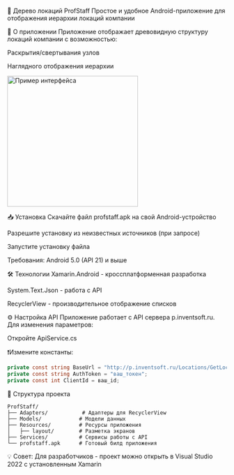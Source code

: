 🌳 Дерево локаций ProfStaff
Простое и удобное Android-приложение для отображения иерархии локаций компании

📱 О приложении
Приложение отображает древовидную структуру локаций компании с возможностью:

Раскрытия/свертывания узлов

Наглядного отображения иерархии

<img src="https://github.com/user-attachments/assets/04225440-ec21-4ddc-930d-43045850be4b" width="300" alt="Пример интерфейса">

📥 Установка
Скачайте файл profstaff.apk на свой Android-устройство

Разрешите установку из неизвестных источников (при запросе)

Запустите установку файла

Требования: Android 5.0 (API 21) и выше

🛠 Технологии
Xamarin.Android - кроссплатформенная разработка

System.Text.Json - работа с API

RecyclerView - производительное отображение списков

⚙️ Настройка API
Приложение работает с API сервера p.inventsoft.ru. Для изменения параметров:

Откройте ApiService.cs

❗Измените константы:
```csharp
private const string BaseUrl = "http://p.inventsoft.ru/Locations/GetLocations";
private const string AuthToken = "ваш_токен";
private const int ClientId = ваш_id;
```
📁 Структура проекта
```text
ProfStaff/
├── Adapters/           # Адаптеры для RecyclerView
├── Models/            # Модели данных
├── Resources/         # Ресурсы приложения
│   ├── layout/        # Разметка экранов
├── Services/          # Сервисы работы с API
└── profstaff.apk      # Готовый билд приложения
```

💡 Совет: Для разработчиков - проект можно открыть в Visual Studio 2022 с установленным Xamarin
